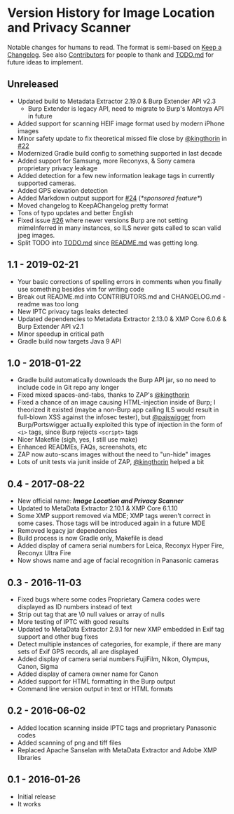 # Version History for Image Location and Privacy Scanner

Notable changes for humans to read.  The format is semi-based on [Keep a Changelog](https://keepachangelog.com/en/1.0.0/).  See also [Contributors](CONTRIBUTORS.md) for people to thank and [TODO.md](TODO.md) for future ideas to implement. 

## Unreleased
- Updated build to Metadata Extractor 2.19.0 & Burp Extender API v2.3
    + Burp Extender is legacy API, need to migrate to Burp's Montoya API in future
- Added support for scanning HEIF image format used by modern iPhone images
- Minor safety update to fix theoretical missed file close by [@kingthorin](https://github.com/kingthorin) in [#22](https://github.com/veggiespam/ImageLocationScanner/issues/22) 
- Modernized Gradle build config to something supported in last decade
- Added support for Samsung, more Reconyxs, & Sony camera proprietary privacy leakage 
- Added detection for a few new information leakage tags in currently supported cameras.
- Added GPS elevation detection
- Added Markdown output support for [#24](https://github.com/veggiespam/ImageLocationScanner/issues/24) (*\*sponsored feature\**)
- Moved changelog to KeepAChangelog pretty format
- Tons of typo updates and better English
- Fixed issue [#26](https://github.com/veggiespam/ImageLocationScanner/issues/26) where newer versions Burp are not setting mimeInferred in many instances, so ILS never gets called to scan valid jpeg images.
- Split TODO into [TODO.md](TODO.md) since [README.md](README.md) was getting long.

## 1.1 - 2019-02-21
- Your basic corrections of spelling errors in comments when you finally use something besides vim for writing code
- Break out README.md into CONTRIBUTORS.md and CHANGELOG.md - readme was too long
- New IPTC privacy tags leaks detected
- Updated dependencies to Metadata Extractor 2.13.0 & XMP Core 6.0.6 & Burp Extender API v2.1
- Minor speedup in critical path
- Gradle build now targets Java 9 API

## 1.0 - 2018-01-22
- Gradle build automatically downloads the Burp API jar, so no need to include code in Git repo any longer
- Fixed mixed spaces-and-tabs, thanks to ZAP's [@kingthorin](https://github.com/kingthorin)
- Fixed a chance of an image causing HTML-injection inside of Burp; I theorized it existed (maybe a non-Burp app calling ILS would result in full-blown XSS against the infosec tester), but [@pajswigger](https://github.com/pajswigger) from Burp/Portswigger actually exploited this type of injection in the form of `<i>` tags, since Burp rejects `<script>` tags
- Nicer Makefile (sigh, yes, I still use make)
- Enhanced READMEs, FAQs, screenshots, etc
- ZAP now auto-scans images without the need to "un-hide" images
- Lots of unit tests via junit inside of ZAP, [@kingthorin](https://github.com/kingthorin) helped a bit

## 0.4 - 2017-08-22
- New official name: ***Image Location and Privacy Scanner***
- Updated to MetaData Extractor 2.10.1 & XMP Core 6.1.10
- Some XMP support removed via MDE; XMP tags weren't correct in some cases.  Those tags will be introduced again in a future MDE
- Removed legacy jar dependencies
- Build process is now Gradle only, Makefile is dead
- Added display of camera serial numbers for Leica, Reconyx Hyper Fire, Reconyx Ultra Fire
- Now shows name and age of facial recognition in Panasonic cameras

## 0.3 - 2016-11-03
- Fixed bugs where some codes Proprietary Camera codes were displayed as ID numbers instead of text
- Strip out tag that are \\0 null values or array of nulls
- More testing of IPTC with good results
- Updated to MetaData Extractor 2.9.1 for new XMP embedded in Exif tag support and other bug fixes
- Detect multiple instances of categories, for example, if there are many sets of Exif GPS records, all are displayed
- Added display of camera serial numbers FujiFilm, Nikon, Olympus, Canon, Sigma
- Added display of camera owner name for Canon
- Added support for HTML formatting in the Burp output
- Command line version output in text or HTML formats

## 0.2 - 2016-06-02
- Added location scanning inside IPTC tags and proprietary Panasonic codes
- Added scanning of png and tiff files
- Replaced Apache Sanselan with MetaData Extractor and Adobe XMP libraries

## 0.1 - 2016-01-26
- Initial release
- It works

<!--
vim: autoindent noexpandtab tabstop=4 shiftwidth=4
-->
